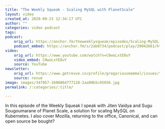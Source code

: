 ```yaml
---
title: "The Weekly Squeak - Scaling MySQL with PlanetScale"
layout: video
created_at: 2020-09-23 12:34:17 UTC
author: ""
categories: video podcast
tags: 
podcast:
    orig_url: https://anchor.fm/theweeklysqueak/episodes/Scaling-MySQL-with-Planet-Scale-ek25f5
    podcast_embed: https://anchor.fm/s/2ab8734/podcast/play/20042661/https%3A%2F%2Fd3ctxlq1ktw2nl.cloudfront.net%2Fstaging%2F2020-8-23%2F9b4df5e6-dc11-498b-b492-5371435c6bbe.mp3
video:
    orig_url: https://www.youtube.com/watch?v=C0woLxtE8uY
    video_embed: C0woLxtE8uY
    source: YouTube
newsletter:
    orig_url: https://www.getrevue.co/profile/gregariousmammal/issues/the-weekly-squeak-scaling-mysql-with-planet-scale-278924
    source: revue
image: images/347957-1600864777128-2aa90b5c95656.jpg
permalink: /:categories/:title/

---
```

In this episode of the Weekly Squeak I speak with Jiten Vaidya and Sugu Sougoumarane of Planet Scale, a solution for scaling MySQL on Kubernetes. I also cover Mozilla, returning to the office, Canonical, and can open source be bought?